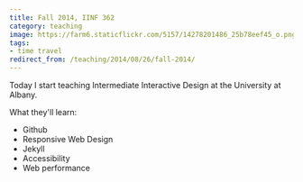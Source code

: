 ```yaml
---
title: Fall 2014, IINF 362
category: teaching
image: https://farm6.staticflickr.com/5157/14278201486_25b78eef45_o.png
tags:
- time travel
redirect_from: /teaching/2014/08/26/fall-2014/
---
```



Today I start teaching Intermediate Interactive Design at the University at Albany.

What they'll learn:

* Github
* Responsive Web Design
* Jekyll
* Accessibility
* Web performance
